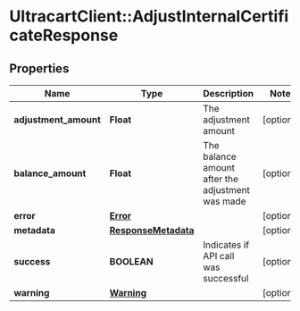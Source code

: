 # UltracartClient::AdjustInternalCertificateResponse

## Properties
Name | Type | Description | Notes
------------ | ------------- | ------------- | -------------
**adjustment_amount** | **Float** | The adjustment amount | [optional] 
**balance_amount** | **Float** | The balance amount after the adjustment was made | [optional] 
**error** | [**Error**](Error.md) |  | [optional] 
**metadata** | [**ResponseMetadata**](ResponseMetadata.md) |  | [optional] 
**success** | **BOOLEAN** | Indicates if API call was successful | [optional] 
**warning** | [**Warning**](Warning.md) |  | [optional] 



